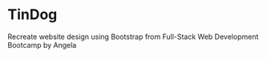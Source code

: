 # TinDog
Recreate website design using Bootstrap from Full-Stack Web Development Bootcamp by Angela
